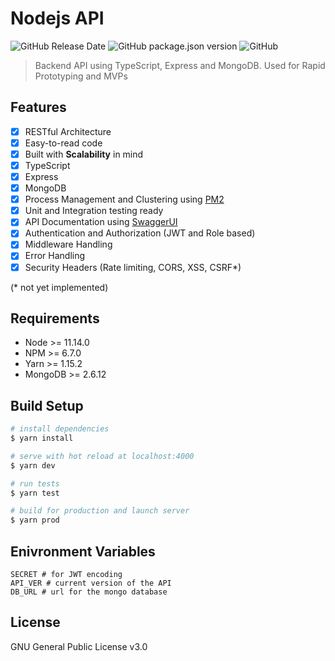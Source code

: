 
# Nodejs API

![GitHub Release Date](https://img.shields.io/github/release-date/x249/node-api.svg?style=flat-square)
![GitHub package.json version](https://img.shields.io/github/package-json/v/x249/node-api.svg?style=flat-square)
![GitHub](https://img.shields.io/github/license/x249/node-api.svg)

> Backend API using TypeScript, Express and MongoDB. Used for Rapid Prototyping and MVPs

## Features

- [X] RESTful Architecture
- [X] Easy-to-read code
- [X] Built with **Scalability** in mind
- [X] TypeScript
- [X] Express
- [X] MongoDB
- [X] Process Management and Clustering using [PM2](http://pm2.keymetrics.io/)
- [X] Unit and Integration testing ready
- [X] API Documentation using [SwaggerUI](https://swagger.io/tools/swagger-ui/)
- [X] Authentication and Authorization (JWT and Role based)
- [X] Middleware Handling
- [X] Error Handling
- [X] Security Headers (Rate limiting, CORS, XSS, CSRF\*)

(* not yet implemented)

## Requirements

- Node >= 11.14.0
- NPM >= 6.7.0
- Yarn >= 1.15.2
- MongoDB >= 2.6.12

## Build Setup

```bash
# install dependencies
$ yarn install

# serve with hot reload at localhost:4000
$ yarn dev

# run tests
$ yarn test

# build for production and launch server
$ yarn prod
```

## Enivronment Variables

```env
SECRET # for JWT encoding
API_VER # current version of the API
DB_URL # url for the mongo database
```

## License

GNU General Public License v3.0

